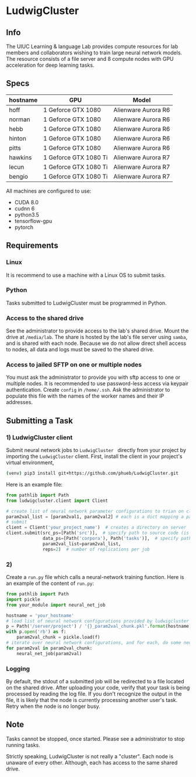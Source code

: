 # LudwigCluster

## Info

The UIUC Learning & language Lab provides compute resources for lab members and collaborators wishing to train large neural network models. 
The resource consists of a file server and 8 compute nodes with GPU acceleration for deep learning tasks.

## Specs

| hostname  |GPU                    | Model               |
|-----------|-----------------------|---------------------|
| hoff      |1 Geforce GTX 1080     | Alienware Aurora R6 |
| norman    |1 Geforce GTX 1080     | Alienware Aurora R6 |
| hebb      |1 Geforce GTX 1080     | Alienware Aurora R6 |
| hinton    |1 Geforce GTX 1080     | Alienware Aurora R6 |
| pitts     |1 Geforce GTX 1080     | Alienware Aurora R6 |
| hawkins   |1 Geforce GTX 1080 Ti  | Alienware Aurora R7 |
| lecun     |1 Geforce GTX 1080 Ti  | Alienware Aurora R7 |
| bengio    |1 Geforce GTX 1080 Ti  | Alienware Aurora R7 |

All machines are configured to use:
* CUDA 8.0
* cudnn 6
* python3.5
* tensorflow-gpu
* pytorch


## Requirements

### Linux
It is recommend to use a machine with a Linux OS to submit tasks. 

### Python
Tasks submitted to LudwigCluster must be programmed in Python.

### Access to the shared drive
See the administrator to provide access to the lab's shared drive. Mount the drive at ```/media/lab```.
The share is hosted by the lab's file server using ```samba```, and is shared with each node. 
Because we do not allow direct shell access to nodes, all data and logs must be saved to the shared drive.

### Access to jailed SFTP on one or multiple nodes
You must ask the administrator to provide you with sftp access to one or multiple nodes.
It is recommended to use password-less access via keypair authentication. 
Create ```config``` in ```/home/.ssh```.
Ask the administrator to populate this file with the names of the worker names and their IP addresses.

## Submitting a Task

### 1) LudwigCluster client
Submit neural network jobs to ```LudwigCluster ``` directly from your project by importing the ```LudwigCluster``` client.
First, install the client in your project's virtual environment,

```bash
(venv) pip3 install git+https://github.com/phueb/LudwigCluster.git
```

Here is an example file:

```python
from pathlib import Path
from ludwigcluster.client import Client

# create list of neural network parameter configurations to trian on cluster
param2val_list = [param2val1, param2val2] # each is a dict mapping a parameter name to a value
# submit
client = Client('your_project_name')  # creates a directory on server 
client.submit(src_ps=[Path('src')],  # specify path to source code (is uploaded to worker)
              data_ps=[Path('corpora'), Path('tasks')],  # specify paths to any data (is uploaded to file server)
              param2val_list=param2val_list,
              reps=2)  # number of replications per job
```

### 2) 
Create a ```run.py``` file which calls a neural-network training function. 
Here is an example of the content of ```run.py```:

```python
from pathlib import Path
import pickle
from your_module import neural_net_job

hostname = 'your_hostname'
# load list of neural network configurations provided by ludwigcluster (saved to file server)
p = Path('/server/project') / '{}_param2val_chunk.pkl'.format(hostname)  
with p.open('rb') as f:
    param2val_chunk = pickle.load(f)
# iterate over neural network configurations, and for each, do some neural_net_job
for param2val in param2val_chunk:
    neural_net_job(param2val)
```

### Logging
By default, the stdout of a submitted job will be redirected to a file located on the shared drive.
After uploading your code, verify that your task is being processed by reading the log file.
If you don't recognize the output in the file, it is likely that the node is currently processing another user's task.
Retry when the node is no longer busy. 

## Note

Tasks cannot be stopped, once started. Please see a administrator to stop running tasks.

Strictly speaking, LudwigCluster is not really a "cluster". 
Each node is unaware of every other. Although, each has access to the same shared drive. 